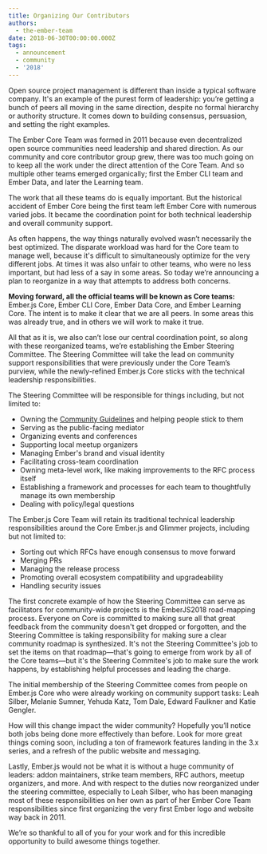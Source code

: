 ```yaml
---
title: Organizing Our Contributors
authors:
  - the-ember-team
date: 2018-06-30T00:00:00.000Z
tags:
  - announcement
  - community
  - '2018'
---
```



Open source project management is different than inside a typical software company. It's an example of the purest form of leadership: you’re getting a bunch of peers all moving in the same direction, despite no formal hierarchy or authority structure. It comes down to building consensus, persuasion, and setting the right examples.

The Ember Core Team was formed in 2011 because even decentralized open source communities need leadership and shared direction. As our community and core contributor group grew, there was too much going on to keep all the work under the direct attention of the Core Team. And so multiple other teams emerged organically; first the Ember CLI team and Ember Data, and later the Learning team.

The work that all these teams do is equally important. But the historical accident of Ember Core being the first team left Ember Core with numerous varied jobs. It became the coordination point for both technical leadership and overall community support.

As often happens, the way things naturally evolved wasn’t necessarily the best optimized. The disparate workload was hard for the Core team to manage well, because it's difficult to simultaneously optimize for the very different jobs. At times it was also unfair to other teams, who were no less important, but had less of a say in some areas. So today we’re announcing a plan to reorganize in a way that attempts to address both concerns.

**Moving forward, all the official teams will be known as Core teams:** Ember.js Core, Ember CLI Core, Ember Data Core, and Ember Learning Core. The intent is to make it clear that we are all peers. In some areas this was already true, and in others we will work to make it true.

All that as it is, we also can’t lose our central coordination point, so along with these reorganized teams, we’re establishing the Ember Steering Committee. The Steering Committee will take the lead on community support responsibilities that were previously under the Core Team’s purview, while the newly-refined Ember.js Core sticks with the technical leadership responsibilities.

The Steering Committee will be responsible for things including, but not limited to:

- Owning the [Community Guidelines](https://emberjs.com/guidelines/) and helping people stick to them
- Serving as the public-facing mediator
- Organizing events and conferences
- Supporting local meetup organizers
- Managing Ember's brand and visual identity
- Facilitating cross-team coordination
- Owning meta-level work, like making improvements to the RFC process itself
- Establishing a framework and processes for each team to thoughtfully manage its own membership
- Dealing with policy/legal questions

The Ember.js Core Team will retain its traditional technical leadership responsibilities around the Core Ember.js and Glimmer projects, including but not limited to:

- Sorting out which RFCs have enough consensus to move forward
- Merging PRs
- Managing the release process
- Promoting overall ecosystem compatibility and upgradeability
- Handling security issues

 The first concrete example of how the Steering Committee can serve as facilitators for community-wide projects is the EmberJS2018 road-mapping process. Everyone on Core is committed to making sure all that great feedback from the community doesn't get dropped or forgotten, and the Steering Committee is taking responsibility for making sure a clear community roadmap is synthesized. It's not the Steering Committee's job to set the items on that roadmap—that's going to emerge from work by all of the Core teams—but it's the Steering Commitee's job to make sure the work happens, by establishing helpful processes and leading the charge.

The initial membership of the Steering Committee comes from people on Ember.js Core who were already working on community support tasks: Leah Silber, Melanie Sumner, Yehuda Katz, Tom Dale, Edward Faulkner and Katie Gengler.

How will this change impact the wider community? Hopefully you’ll notice both jobs being done more effectively than before. Look for more great things coming soon, including a ton of framework features landing in the 3.x series, and a refresh of the public website and messaging.

Lastly, Ember.js would not be what it is without a huge community of leaders: addon maintainers, strike team members, RFC authors, meetup organizers, and more. And with respect to the duties now reorganized under the steering committee, especially to Leah Silber, who has been managing most of these responsibilities on her own as part of her Ember Core Team responsibilities since first organizing the very first Ember logo and website way back in 2011.

We’re so thankful to all of you for your work and for this incredible opportunity to build awesome things together.
